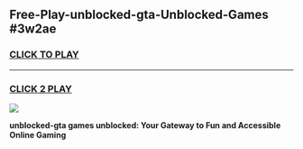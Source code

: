 
## Free-Play-unblocked-gta-Unblocked-Games #3w2ae
<h3>
<a href="https://news.freeplayer.one?title=unblocked-gta&ref=8M">CLICK TO PLAY</a></h3>
<hr>

<h3>
<a href="https://news.freeplayer.one?title=unblocked-gta&ref=8M">CLICK 2 PLAY</a>
  
</h3>

<a href="https://news.freeplayer.one?title=unblocked-gta&ref=8M"><img src="https://clearcache.store/games.png"></a>


**unblocked-gta games unblocked: Your Gateway to Fun and Accessible Online Gaming**
